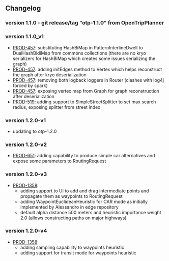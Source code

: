 ## Changelog

### version 1.1.0 - git release/tag "otp-1.1.0" from OpenTripPlanner

### version 1.1.0_v1
- [PROD-457](https://teralyticsag.atlassian.net/browse/PROD-457): substituting HashBiMap in PatternInterlineDwell to DualHashBidiMap from commons collections (there are no kryo serializers for HashBiMap which creates some issues serializing the graph)
- [PROD-457]((https://teralyticsag.atlassian.net/browse/PROD-457)): adding initEdges method to Vertex which helps reconstruct the graph after kryo deserialization
- [PROD-457]((https://teralyticsag.atlassian.net/browse/PROD-457)): removing both logback loggers in Router (clashes with log4j forced by spark)
- [PROD-457]((https://teralyticsag.atlassian.net/browse/PROD-457)): exposing vertex map from Graph for graph reconstruction after deserialization
- [PROD-519]((https://teralyticsag.atlassian.net/browse/PROD-519)): adding support to SimpleStreetSplitter to set max search radius, exposing splitter from street index

### version 1.2.0-v1
- updating to otp-1.2.0

### version 1.2.0-v2
- [PROD-651](https://teralyticsag.atlassian.net/browse/PROD-651): adding capability to produce simple car alternatives and expose some parameters to RoutingRequest

### version 1.2.0-v3
- [PROD-1358](https://teralyticsag.atlassian.net/browse/PROD-1358):
    - adding support to UI to add and drag intermediate points and propagate them as waypoints to RoutingRequest
    - adding WaypointEuclideanHeuristic for CAR mode as initially implemented by Alessandro in edge repository
    - default alpha distance 500 meters and heuristic importance weight 2.0 (allows constructing paths on major highways)

### version 1.2.0-v4
- [PROD-1358](https://teralyticsag.atlassian.net/browse/PROD-1358):
    - adding sampling capability to waypoints heuristic
    - adding support for transit mode for waypoints heuristic